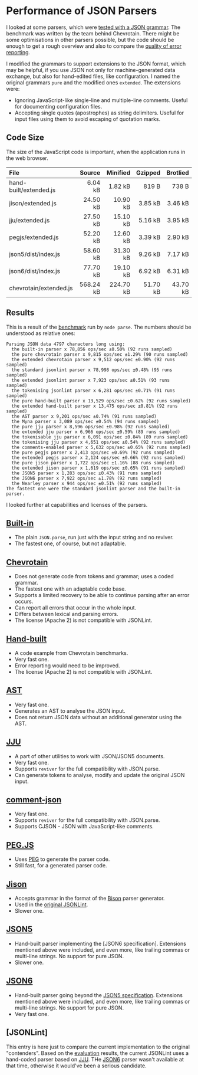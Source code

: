 Performance of JSON Parsers
===========================

I looked at some parsers, which were [tested with a JSON grammar]. The benchmark was written by the team behind Chevrotain. There might be some optimisations in other parsers possible, but the code should be enough to get a rough overview and also to compare the [quality of error reporting].

I modified the grammars to support extensions to the JSON format, which may be helpful, if you use JSON not only for machine-generated data exchange, but also for hand-edited files, like configuration. I named the original grammars `pure` and the modified ones `extended`. The extensions were:

* Ignoring JavaScript-like single-line and multiple-line comments. Useful for documenting configuration files.
* Accepting single quotes (apostrophes) as string delimiters. Useful for input files using them to avoid escaping of quotation marks.

Code Size
---------

The size of the JavaScript code is important, when the application runs in the web browser.

| File                   | Source    | Minified  | Gzipped  | Brotlied |
| :--------------------- | --------: | --------: | -------: | -------: |
| hand-built/extended.js |   6.04 kB |   1.82 kB |   819  B |   738  B |
| jison/extended.js      |  24.50 kB |  10.90 kB |  3.85 kB |  3.46 kB |
| jju/extended.js        |  27.50 kB |  15.10 kB |  5.16 kB |  3.95 kB |
| pegjs/extended.js      |  52.20 kB |  12.60 kB |  3.39 kB |  2.90 kB |
| json5/dist/index.js    |  58.60 kB |  31.30 kB |  9.26 kB |  7.17 kB |
| json6/dist/index.js    |  77.70 kB |  19.10 kB |  6.92 kB |  6.31 kB |
| chevrotain/extended.js | 568.24 kB | 224.70 kB | 51.70 kB | 43.70 kB |

Results
-------

This is a result of the [benchmark] run by `node parse`. The numbers should be understood as relative ones:

    Parsing JSON data 4797 characters long using:
      the built-in parser x 78,856 ops/sec ±0.50% (92 runs sampled)
      the pure chevrotain parser x 9,815 ops/sec ±1.29% (90 runs sampled)
      the extended chevrotain parser x 9,512 ops/sec ±0.90% (92 runs sampled)
      the standard jsonlint parser x 78,998 ops/sec ±0.48% (95 runs sampled)
      the extended jsonlint parser x 7,923 ops/sec ±0.51% (93 runs sampled)
      the tokenising jsonlint parser x 6,281 ops/sec ±0.71% (91 runs sampled)
      the pure hand-built parser x 13,529 ops/sec ±0.62% (92 runs sampled)
      the extended hand-built parser x 13,475 ops/sec ±0.81% (92 runs sampled)
      the AST parser x 9,201 ops/sec ±0.74% (91 runs sampled)
      the Myna parser x 3,089 ops/sec ±0.54% (94 runs sampled)
      the pure jju parser x 8,596 ops/sec ±0.98% (92 runs sampled)
      the extended jju parser x 6,966 ops/sec ±0.59% (89 runs sampled)
      the tokenisable jju parser x 6,091 ops/sec ±0.84% (89 runs sampled)
      the tokenising jju parser x 4,651 ops/sec ±0.54% (92 runs sampled)
      the comments-enabled parser x 5,632 ops/sec ±0.65% (92 runs sampled)
      the pure pegjs parser x 2,413 ops/sec ±0.69% (92 runs sampled)
      the extended pegjs parser x 2,124 ops/sec ±0.66% (92 runs sampled)
      the pure jison parser x 1,722 ops/sec ±1.16% (88 runs sampled)
      the extended jison parser x 1,619 ops/sec ±0.65% (91 runs sampled)
      the JSON5 parser x 1,283 ops/sec ±0.43% (91 runs sampled)
      the JSON6 parser x 7,922 ops/sec ±1.78% (92 runs sampled)
      the Nearley parser x 944 ops/sec ±0.51% (92 runs sampled)
    The fastest one were the standard jsonlint parser and the built-in parser.

I looked further at capabilities and licenses of the parsers.

[Built-in]
----------

* The plain `JSON.parse`, run just with the input string and no reviver.
* The fastest one, of course, but not adaptable.

[Chevrotain]
------------

* Does not generate code from tokens and grammar; uses a coded grammar.
* The fastest one with an adaptable code base.
* Supports a limited recovery to be able to continue parsing after an error occurs.
* Can report all errors that occur in the whole input.
* Differs between lexical and parsing errors.
* The license (Apache 2) is not compatible with JSONLint.

[Hand-built]
------------

* A code example from Chevrotain benchmarks.
* Very fast one.
* Error reporting would need to be improved.
* The license (Apache 2) is not compatible with JSONLint.

[AST]
-----

* Very fast one.
* Generates an AST to analyse the JSON input.
* Does not return JSON data without an additional generator using the AST.

[JJU]
-----

* A part of other utilities to work with JSON/JSON5 documents.
* Very fast one.
* Supports `reviver` for the full compatibility with JSON.parse.
* Can generate tokens to analyse, modify and update the original JSON input.

[comment-json]
--------------

* Very fast one.
* Supports `reviver` for the full compatibility with JSON.parse.
* Supports CJSON - JSON with JavaScript-like comments.

[PEG.JS]
--------

* Uses [PEG] to generate the parser code.
* Still fast, for a generated parser code.

[Jison]
-------

* Accepts grammar in the format of the [Bison] parser generator.
* Used in the [original JSONLint].
* Slower one.

[JSON5]
-------

* Hand-built parser implementing the [JSON6 specification]. Extensions mentioned above were included, and even more, like trailing commas or multi-line strings. No support for pure JSON.
* Slower one.

[JSON6]
-------

* Hand-built parser going beyond the [JSON5 specification]. Extensions mentioned above were included, and even more, like trailing commas or multi-line strings. No support for pure JSON.
* Very fast one.

[JSONLint]
----------

This entry is here just to compare the current implementation to the original "contenders". Based on the [evaluation] results, the current JSONLint uses a hand-coded parser based on [JJU]. THe [JSON6] parser wasn't available at that time, otherwise it would've been a serious candidate.

[tested with a JSON grammar]: https://sap.github.io/chevrotain/performance/
[quality of error reporting]: ./errorReportingQuality.md
[evaluation]: ./evaluation.md
[benchmark]: ../parse.js
[Built-in]: https://developer.mozilla.org/en-US/docs/Web/JavaScript/Reference/Global_Objects/JSON/parse
[Chevrotain]: https://github.com/SAP/chevrotain
[Hand-built]: https://github.com/sap/chevrotain/blob/gh-pages/performance/jsonParsers/handbuilt/handbuilt.js
[JJU]: http://rlidwka.github.io/jju/
[comment-json]: https://github.com/kaelzhang/node-comment-json
[AST]: https://github.com/vtrushin/json-to-ast
[PEG.JS]: http://pegjs.org/
[Jison]: http://zaach.github.io/jison/
[JSON5]: https://json5.org/
[JSON6]: https://github.com/d3x0r/JSON6#readme
[PEG]: https://en.wikipedia.org/wiki/Parsing_expression_grammar
[Bison]: https://en.wikipedia.org/wiki/GNU_Bison
[JSON5 specification]: https://spec.json5.org/
[original JSONLint]: https://github.com/zaach/jison
